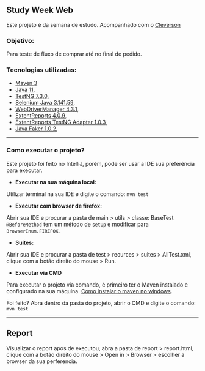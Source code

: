 ## Study Week Web

Este projeto é da semana de estudo. Acompanhado com o [Cleverson](https://github.com/clevsampaio)

### Objetivo: 
Para teste de fluxo de comprar até no final de pedido.


### Tecnologias utilizadas:

- [Maven 3](http://maven.apache.org/download.cgi)
- [Java 11](https://www.oracle.com/java/technologies/javase-jdk11-downloads.html),
- [TestNG 7.3.0](https://mvnrepository.com/artifact/org.testng/testng/7.3.0),
- [Selenium Java 3.141.59](https://mvnrepository.com/artifact/org.seleniumhq.selenium/selenium-java/3.141.59),
- [WebDriverManager 4.3.1](https://mvnrepository.com/artifact/io.github.bonigarcia/webdrivermanager/4.3.1),
- [ExtentReports 4.0.9](https://mvnrepository.com/artifact/com.aventstack/extentreports/4.0.9),
- [ExtentReports TestNG Adapter 1.0.3](https://mvnrepository.com/artifact/com.aventstack/extentreports-testng-adapter/1.0.3),
- [Java Faker 1.0.2](https://mvnrepository.com/artifact/com.github.javafaker/javafaker/1.0.2),
---

### Como executar o projeto?

Este projeto foi feito no IntelliJ, porém, pode ser usar a IDE sua preferência para executar.

- **Executar na sua máquina local:** 

Utilizar terminal na sua IDE e digite o comando: `mvn test` 

- **Executar com browser de firefox:** 
  
Abrir sua IDE e procurar a pasta de main > utils > classe: BaseTest `@BeforeMethod` tem um método de `setUp` e modificar para `BrowserEnum.FIREFOX`.

- **Suites:**

Abrir sua IDE e procurar a pasta de test > reources > suites > AllTest.xml, clique com a botão direito do mouse > Run.

- **Executar via CMD**

Para executar o projeto via comando, é primeiro ter o Maven instalado e configurado na sua máquina.
[Como instalar o maven no windows](https://dicasdejava.com.br/como-instalar-o-maven-no-windows/).

Foi feito? Abra dentro da pasta do projeto, abrir o CMD e digite o comando: `mvn test`

---
## Report

Visualizar o report apos de executou, abra a pasta de report > report.html, clique com a botão direito do mouse > Open in > Browser > escolher a browser da sua perferencia.
